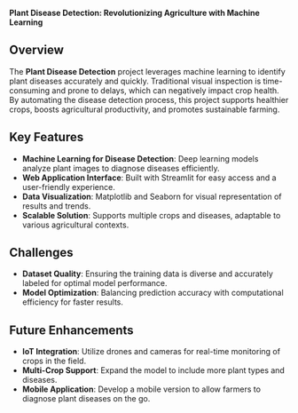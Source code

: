**Plant Disease Detection: Revolutionizing Agriculture with Machine Learning**

## Overview  
The **Plant Disease Detection** project leverages machine learning to identify plant diseases accurately and quickly. Traditional visual inspection is time-consuming and prone to delays, which can negatively impact crop health. By automating the disease detection process, this project supports healthier crops, boosts agricultural productivity, and promotes sustainable farming.

## Key Features  
- **Machine Learning for Disease Detection**: Deep learning models analyze plant images to diagnose diseases efficiently.  
- **Web Application Interface**: Built with Streamlit for easy access and a user-friendly experience.  
- **Data Visualization**: Matplotlib and Seaborn for visual representation of results and trends.  
- **Scalable Solution**: Supports multiple crops and diseases, adaptable to various agricultural contexts.  

## Challenges  
- **Dataset Quality**: Ensuring the training data is diverse and accurately labeled for optimal model performance.  
- **Model Optimization**: Balancing prediction accuracy with computational efficiency for faster results.  

## Future Enhancements  
- **IoT Integration**: Utilize drones and cameras for real-time monitoring of crops in the field.  
- **Multi-Crop Support**: Expand the model to include more plant types and diseases.  
- **Mobile Application**: Develop a mobile version to allow farmers to diagnose plant diseases on the go.  


